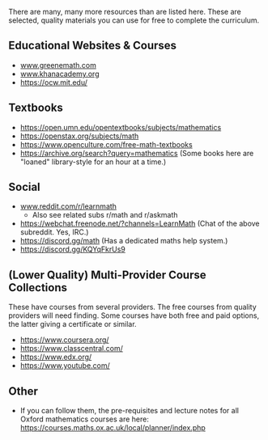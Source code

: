 There are many, many more resources than are listed here. These are selected, quality materials you can use for free to complete the curriculum.

## Educational Websites & Courses

- www.greenemath.com
- www.khanacademy.org
- https://ocw.mit.edu/

## Textbooks

- https://open.umn.edu/opentextbooks/subjects/mathematics
- https://openstax.org/subjects/math
- https://www.openculture.com/free-math-textbooks
- https://archive.org/search?query=mathematics (Some books here are "loaned" library-style for an hour at a time.)

## Social

- www.reddit.com/r/learnmath
  - Also see related subs r/math and r/askmath
- https://webchat.freenode.net/?channels=LearnMath (Chat of the above subreddit. Yes, IRC.)
- https://discord.gg/math (Has a dedicated maths help system.)
- https://discord.gg/KQYqFkrUs9

## (Lower Quality) Multi-Provider Course Collections

These have courses from several providers. The free courses from quality providers will need finding. Some courses have both free and paid options, the latter giving a certificate or similar.

- https://www.coursera.org/
- https://www.classcentral.com/
- https://www.edx.org/
- https://www.youtube.com/

## Other

- If you can follow them, the pre-requisites and lecture notes for all Oxford mathematics courses are here: https://courses.maths.ox.ac.uk/local/planner/index.php